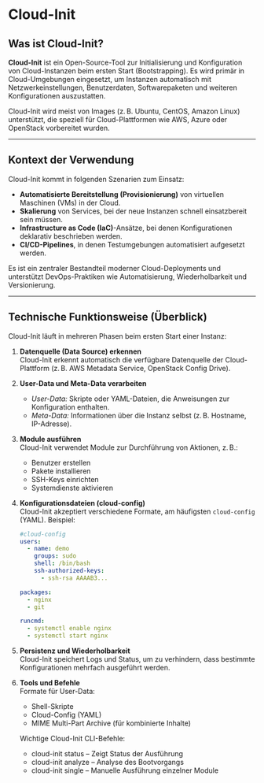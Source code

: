 # Cloud-Init

## Was ist Cloud-Init?

**Cloud-Init** ist ein Open-Source-Tool zur Initialisierung und Konfiguration von Cloud-Instanzen beim ersten Start (Bootstrapping). 
Es wird primär in Cloud-Umgebungen eingesetzt, um Instanzen automatisch mit Netzwerkeinstellungen, Benutzerdaten, Softwarepaketen und weiteren Konfigurationen auszustatten.

Cloud-Init wird meist von Images (z. B. Ubuntu, CentOS, Amazon Linux) unterstützt, die speziell für Cloud-Plattformen wie AWS, Azure oder OpenStack vorbereitet wurden.

---

## Kontext der Verwendung

Cloud-Init kommt in folgenden Szenarien zum Einsatz:

- **Automatisierte Bereitstellung (Provisionierung)** von virtuellen Maschinen (VMs) in der Cloud.
- **Skalierung** von Services, bei der neue Instanzen schnell einsatzbereit sein müssen.
- **Infrastructure as Code (IaC)**-Ansätze, bei denen Konfigurationen deklarativ beschrieben werden.
- **CI/CD-Pipelines**, in denen Testumgebungen automatisiert aufgesetzt werden.

Es ist ein zentraler Bestandteil moderner Cloud-Deployments und unterstützt DevOps-Praktiken wie Automatisierung, Wiederholbarkeit und Versionierung.

---

## Technische Funktionsweise (Überblick)

Cloud-Init läuft in mehreren Phasen beim ersten Start einer Instanz:

1. **Datenquelle (Data Source) erkennen**  
   Cloud-Init erkennt automatisch die verfügbare Datenquelle der Cloud-Plattform (z. B. AWS Metadata Service, OpenStack Config Drive).

2. **User-Data und Meta-Data verarbeiten**  
   - *User-Data:* Skripte oder YAML-Dateien, die Anweisungen zur Konfiguration enthalten.  
   - *Meta-Data:* Informationen über die Instanz selbst (z. B. Hostname, IP-Adresse).

3. **Module ausführen**  
   Cloud-Init verwendet Module zur Durchführung von Aktionen, z. B.:
   - Benutzer erstellen
   - Pakete installieren
   - SSH-Keys einrichten
   - Systemdienste aktivieren

4. **Konfigurationsdateien (cloud-config)**  
   Cloud-Init akzeptiert verschiedene Formate, am häufigsten `cloud-config` (YAML). Beispiel:

   ```yaml
   #cloud-config
   users:
     - name: demo
       groups: sudo
       shell: /bin/bash
       ssh-authorized-keys:
         - ssh-rsa AAAAB3...

   packages:
     - nginx
     - git

   runcmd:
     - systemctl enable nginx
     - systemctl start nginx
   
5. **Persistenz und Wiederholbarkeit**  
   Cloud-Init speichert Logs und Status, um zu verhindern, dass bestimmte Konfigurationen mehrfach ausgeführt werden.


6. **Tools und Befehle**  
   Formate für User-Data:
   
   - Shell-Skripte
   - Cloud-Config (YAML)
   - MIME Multi-Part Archive (für kombinierte Inhalte)
     
   Wichtige Cloud-Init CLI-Befehle:

   - cloud-init status – Zeigt Status der Ausführung
   - cloud-init analyze – Analyse des Bootvorgangs
   - cloud-init single – Manuelle Ausführung einzelner Module


   
